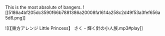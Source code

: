 This is the most absolute of bangers.
![[5186a4bf205dc3590f66b7881386a20008fa1614a258c2d49f53a3fef656a5d6.png]]

![[【東方アレンジ Little Princess】 さく - 輝く針の小人族.mp3#play]]